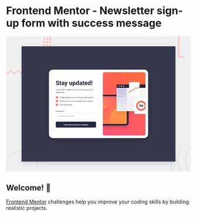 # Frontend Mentor - Newsletter sign-up form with success message

![Design preview for the Newsletter sign-up form with success message coding challenge](./design/desktop-preview.jpg)

## Welcome! 👋

[Frontend Mentor](https://www.frontendmentor.io) challenges help you improve your coding skills by building realistic projects.
